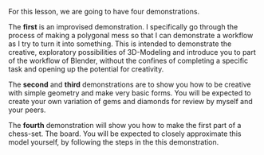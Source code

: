 For this lesson, we are going to have four demonstrations. 

The **first** is an improvised demonstration. I specifically go through the process of making a polygonal mess so that I can demonstrate a workflow as I try to turn it into something. This is intended to demonstrate the creative, exploratory possibilities of 3D-Modeling and introduce you to part of the workflow of Blender, without the confines of completing a specific task and opening up the potential for creativity. 

The **second** and **third** demonstrations are to show you how to be creative with simple geometry and make very basic forms. You will be expected to create your own variation of gems and diamonds for review by myself and your peers.

The **fourth** demonstration will show you how to make the first part of a chess-set. The board. You will be expected to closely approximate this model yourself, by following the steps in the this demonstration.

